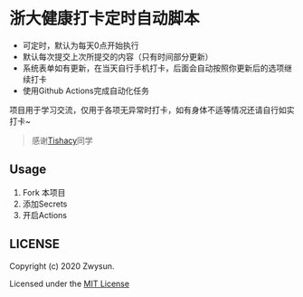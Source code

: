 # 浙大健康打卡定时自动脚本

 - 可定时，默认为每天0点开始执行
 - 默认每次提交上次所提交的内容（只有时间部分更新）
 - 系统表单如有更新，在当天自行手机打卡，后面会自动按照你更新后的选项继续打卡
 - 使用Github Actions完成自动化任务

 项目用于学习交流，仅用于各项无异常时打卡，如有身体不适等情况还请自行如实打卡~


> 感谢[Tishacy](https://github.com/Tishacy/ZJU-nCov-Hitcarder)同学

## Usage

1. Fork 本项目
2. 添加Secrets
3. 开启Actions

## LICENSE

Copyright (c) 2020 Zwysun.

Licensed under the [MIT License](https://github.com/Tishacy/ZJU-nCov-Hitcarder/blob/master/LICENSE)




